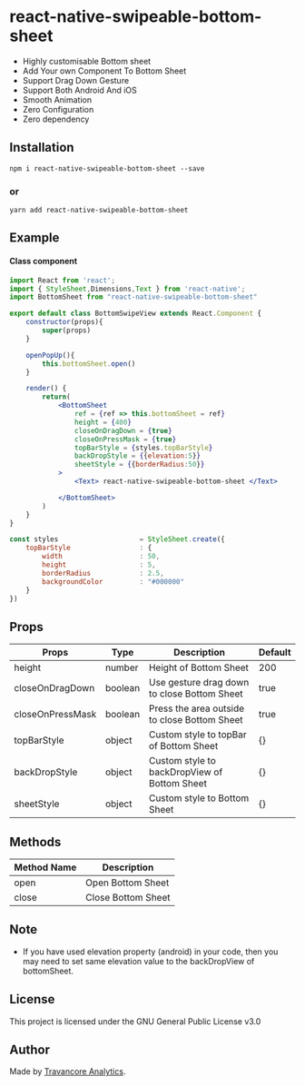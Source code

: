 # react-native-swipeable-bottom-sheet


- Highly customisable Bottom sheet
- Add Your own Component To Bottom Sheet
- Support Drag Down Gesture
- Support Both Android And iOS
- Smooth Animation
- Zero Configuration
- Zero dependency


## Installation

```
npm i react-native-swipeable-bottom-sheet --save
```

### or

```
yarn add react-native-swipeable-bottom-sheet
```

## Example

#### Class component

```jsx
import React from 'react';
import { StyleSheet,Dimensions,Text } from 'react-native';
import BottomSheet from "react-native-swipeable-bottom-sheet"

export default class BottomSwipeView extends React.Component {
    constructor(props){
        super(props)
    }

    openPopUp(){
        this.bottomSheet.open()
    }

    render() {
        return(
            <BottomSheet
                ref = {ref => this.bottomSheet = ref}
                height = {400}
                closeOnDragDown = {true}
                closeOnPressMask = {true}
                topBarStyle = {styles.topBarStyle}
                backDropStyle = {{elevation:5}}
                sheetStyle = {{borderRadius:50}}
            >
                <Text> react-native-swipeable-bottom-sheet </Text>

            </BottomSheet>
        )
    }
}

const styles                    = StyleSheet.create({
    topBarStyle                 : {
        width                   : 50,
        height                  : 5,
        borderRadius            : 2.5,
        backgroundColor         : "#000000"
    }
})

```


## Props

| Props            | Type     | Description                                             | Default  |
| ---------------- | -------- | ------------------------------------------------------- | -------- |
| height           | number   | Height of Bottom Sheet                                  | 200      |
| closeOnDragDown  | boolean  | Use gesture drag down to close Bottom Sheet             | true    |
| closeOnPressMask | boolean  | Press the area outside to close Bottom Sheet            | true     |
| topBarStyle     | object   | Custom style to topBar of Bottom Sheet                            | {}       |
| backDropStyle     | object   | Custom style to backDropView of Bottom Sheet                            | {}       |
| sheetStyle     | object   | Custom style to Bottom Sheet                            | {}       |




## Methods

| Method Name | Description        |
| ----------- | ------------------ |
| open        | Open Bottom Sheet  |
| close       | Close Bottom Sheet |

## Note

- If you have used elevation property (android) in your code, then you may need to set same elevation value to the backDropView of bottomSheet. 

## License

This project is licensed under the GNU General Public License v3.0

## Author

Made by [Travancore Analytics](https://github.com/Travancore-Analytics).
